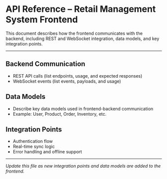 # API Reference – Retail Management System Frontend

This document describes how the frontend communicates with the backend, including REST and WebSocket integration, data models, and key integration points.

---

## Backend Communication
- REST API calls (list endpoints, usage, and expected responses)
- WebSocket events (list events, payloads, and usage)

## Data Models
- Describe key data models used in frontend-backend communication
- Example: User, Product, Order, Inventory, etc.

## Integration Points
- Authentication flow
- Real-time sync logic
- Error handling and offline support

---

*Update this file as new integration points and data models are added to the frontend.* 